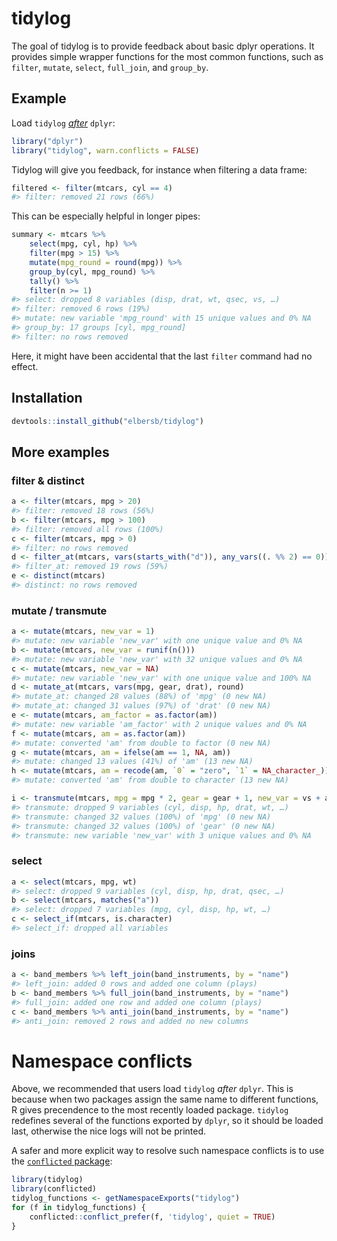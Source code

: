
<!-- README.md is generated from README.Rmd. Please edit that file -->
tidylog
=======

The goal of tidylog is to provide feedback about basic dplyr operations. It provides simple wrapper functions for the most common functions, such as `filter`, `mutate`, `select`, `full_join`, and `group_by`.

Example
-------

Load `tidylog` [*after*](https://github.com/elbersb/tidylog#namespace-conflicts) `dplyr`:

``` r
library("dplyr")
library("tidylog", warn.conflicts = FALSE)
```

Tidylog will give you feedback, for instance when filtering a data frame:

``` r
filtered <- filter(mtcars, cyl == 4)
#> filter: removed 21 rows (66%)
```

This can be especially helpful in longer pipes:

``` r
summary <- mtcars %>%
    select(mpg, cyl, hp) %>%
    filter(mpg > 15) %>%
    mutate(mpg_round = round(mpg)) %>%
    group_by(cyl, mpg_round) %>%
    tally() %>%
    filter(n >= 1)
#> select: dropped 8 variables (disp, drat, wt, qsec, vs, …) 
#> filter: removed 6 rows (19%) 
#> mutate: new variable 'mpg_round' with 15 unique values and 0% NA 
#> group_by: 17 groups [cyl, mpg_round] 
#> filter: no rows removed
```

Here, it might have been accidental that the last `filter` command had no effect.

Installation
------------

``` r
devtools::install_github("elbersb/tidylog")
```

More examples
-------------

### filter & distinct

``` r
a <- filter(mtcars, mpg > 20)
#> filter: removed 18 rows (56%)
b <- filter(mtcars, mpg > 100)
#> filter: removed all rows (100%)
c <- filter(mtcars, mpg > 0)
#> filter: no rows removed
d <- filter_at(mtcars, vars(starts_with("d")), any_vars((. %% 2) == 0))
#> filter_at: removed 19 rows (59%)
e <- distinct(mtcars)
#> distinct: no rows removed
```

### mutate / transmute

``` r
a <- mutate(mtcars, new_var = 1)
#> mutate: new variable 'new_var' with one unique value and 0% NA
b <- mutate(mtcars, new_var = runif(n()))
#> mutate: new variable 'new_var' with 32 unique values and 0% NA
c <- mutate(mtcars, new_var = NA)
#> mutate: new variable 'new_var' with one unique value and 100% NA
d <- mutate_at(mtcars, vars(mpg, gear, drat), round)
#> mutate_at: changed 28 values (88%) of 'mpg' (0 new NA) 
#> mutate_at: changed 31 values (97%) of 'drat' (0 new NA)
e <- mutate(mtcars, am_factor = as.factor(am))
#> mutate: new variable 'am_factor' with 2 unique values and 0% NA
f <- mutate(mtcars, am = as.factor(am))
#> mutate: converted 'am' from double to factor (0 new NA)
g <- mutate(mtcars, am = ifelse(am == 1, NA, am))
#> mutate: changed 13 values (41%) of 'am' (13 new NA)
h <- mutate(mtcars, am = recode(am, `0` = "zero", `1` = NA_character_))
#> mutate: converted 'am' from double to character (13 new NA)

i <- transmute(mtcars, mpg = mpg * 2, gear = gear + 1, new_var = vs + am)
#> transmute: dropped 9 variables (cyl, disp, hp, drat, wt, …) 
#> transmute: changed 32 values (100%) of 'mpg' (0 new NA) 
#> transmute: changed 32 values (100%) of 'gear' (0 new NA) 
#> transmute: new variable 'new_var' with 3 unique values and 0% NA
```

### select

``` r
a <- select(mtcars, mpg, wt)
#> select: dropped 9 variables (cyl, disp, hp, drat, qsec, …)
b <- select(mtcars, matches("a"))
#> select: dropped 7 variables (mpg, cyl, disp, hp, wt, …)
c <- select_if(mtcars, is.character)
#> select_if: dropped all variables
```

### joins

``` r
a <- band_members %>% left_join(band_instruments, by = "name")
#> left_join: added 0 rows and added one column (plays)
b <- band_members %>% full_join(band_instruments, by = "name")
#> full_join: added one row and added one column (plays)
c <- band_members %>% anti_join(band_instruments, by = "name")
#> anti_join: removed 2 rows and added no new columns
```

Namespace conflicts
===================

Above, we recommended that users load `tidylog` *after* `dplyr`. This is because when two packages assign the same name to different functions, R gives precendence to the most recently loaded package. `tidylog` redefines several of the functions exported by `dplyr`, so it should be loaded last, otherwise the nice logs will not be printed.

A safer and more explicit way to resolve such namespace conflicts is to use the [`conflicted` package](https://github.com/r-lib/conflicted):

``` r
library(tidylog)
library(conflicted)
tidylog_functions <- getNamespaceExports("tidylog")
for (f in tidylog_functions) {
    conflicted::conflict_prefer(f, 'tidylog', quiet = TRUE)
}
```
